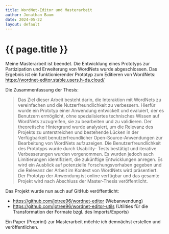 ```yaml
---
title: WordNet-Editor und Masterarbeit
author: Jonathan Baum
date: 2024-05-22
layout: default
---
```


# {{ page.title }}

Meine Masterarbeit ist beendet. Die Entwicklung eines Prototyps zur Partizipation und Erweiterung von WordNets wurde abgeschlossen. 
Das Ergebnis ist ein funktionierender Prototyp zum Editieren von WordNets: https://wordnet-editor.stable.users.h-da.cloud/

Die Zusammenfassung der Thesis:
> Das Ziel dieser Arbeit besteht darin, die Interaktion mit WordNets zu vereinfachen und die Nutzerfreundlichkeit zu verbessern. Hierfür wurde ein Prototyp
einer Anwendung entwickelt und evaluiert, der es Benutzern ermöglicht, ohne
spezialisiertes technisches Wissen auf WordNets zuzugreifen, sie zu bearbeiten
und zu validieren. Der theoretische Hintergrund wurde analysiert, um die Relevanz des Projekts zu unterstreichen und bestehende Lücken in der Verfügbarkeit
benutzerfreundlicher Open-Source-Anwendungen zur Bearbeitung von WordNets
aufzuzeigen. Die Benutzerfreundlichkeit des Prototyps wurde durch Usability-
Tests bestätigt und iterative Verbesserungen wurden vorgenommen. Es wurden
jedoch auch Limitierungen identifiziert, die zukünftige Entwicklungen anregen.
Es wird ein Ausblick auf potenzielle Forschungsvorhaben gegeben und die Relevanz der Arbeit im Kontext von WordNets wird präsentiert. Der Prototyp der
Anwendung ist online verfügbar und das gesamte Projekt wird nach Abschluss
der Master-Thesis veröffentlicht.

Das Projekt wurde nun auch auf GitHub veröffentlicht:
- https://github.com/jotree96/wordnet-editor (Webanwendung)
- https://github.com/jotree96/wordnet-editor-utils (Utilities für die Transformation der Formate bzgl. des Imports/Exports)

Ein Paper (Preprint) zur Masterarbeit möchte ich demnächst erstellen und veröffentlichen.


<!-- 
I will just try to link a PDF:

- [get the PDF]({{ site.url }}/assets/System-Architektur_HF.pdf) directly.

GitBook is an amazing frontend style to present and organize contents (such as book chapters
and blogs) on Web. The typical to deploy GitBook at [Github Pages][1]
is building HTML files locally and then push to Github repository, usually to the `gh-pages`
branch. However, it's quite annoying to repeat such workload and make it hard for people do
version control via git for when there are generated HTML files to be staged in and out.

This theme takes style definition out of generated GitBook site and provided the template
for Jekyll to rendering markdown documents to HTML, thus the whole site can be deployed
to [Github Pages][1] without generating and uploading HTML bundle every time when there are
changes to the original repository.


[1]: https://pages.github.com
-->
